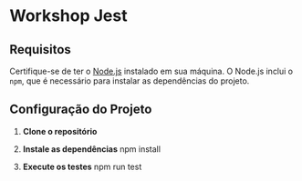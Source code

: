 # Workshop Jest

## Requisitos

Certifique-se de ter o [Node.js](https://nodejs.org/) instalado em sua máquina. O Node.js inclui o `npm`, que é necessário para instalar as dependências do projeto.


## Configuração do Projeto

1. **Clone o repositório**
2. **Instale as dependências**
 npm install

3. **Execute os testes**
npm run test

